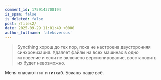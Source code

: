 ```yaml
---
comment_id: 1759143708194
is_spam: false
is_deleted: false
post: /files2/
date: 2025-09-29 11:01:49 +0000
author_fullname: 'aleksversus'
---
```


> Syncthing хорош до тех пор, пока не настроена двусторонняя синхронизация. Удаляет файлы на всех машинах в одно мгновение и если не включено версионирование, восстановить их будет невозможно.

Меня спасают гит и гитхаб. Бэкапы наше всё.
